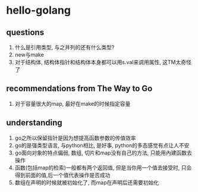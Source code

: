 # hello-golang


## questions
1. 什么是引用类型, 与之并列的还有什么类型?
2. new与make
3. 对于结构体, 结构体指针和结构体本身都可以用s.val来调用属性, 这TM太奇怪了


## recommendations from The Way to Go
1. 对于容量很大的map, 最好在make的时候指定容量



## understanding
1. go之所以保留指针是因为想提高函数参数的传值效率
2. go的是强类型语言, 与python相比, 是好事, python的多态感觉有点让人不安
3. go面向对象的特点偏弱, 数组, 切片和map没有自己的方法, 只能用內建函数去操作
4. 函数(包括map的检索)一般都有两个返回值, 但是当你用一个值去接受时, 只会得到前面的值,后一个值代表操作是否成功
5. 数组在声明的时候就被初始化了, 而map在声明后还需要初始化